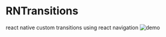 # RNTransitions
react native custom transitions using react navigation
![demo](https://user-images.githubusercontent.com/19853363/37649913-65b38132-2c59-11e8-8d88-578f5a1a9bd7.gif)
